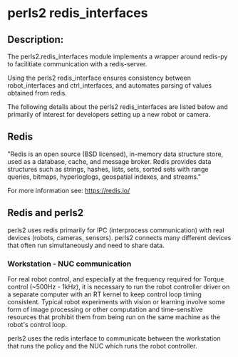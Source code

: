 # perls2 redis_interfaces

## Description:
The perls2.redis_interfaces module implements a wrapper around redis-py to
facilitiate communication with a redis-server.

Using the perls2 redis_interface ensures consistency between robot_interfaces
and ctrl_interfaces, and automates parsing of values obtained from redis.

The following details about the perls2 redis_interfaces are listed below and primarily of interest for developers setting up a new robot or camera.

## Redis
"Redis is an open source (BSD licensed), in-memory data structure store, used as a database, cache, and message broker. Redis provides data structures such as strings, hashes, lists, sets, sorted sets with range queries, bitmaps, hyperloglogs, geospatial indexes, and streams."

For more information see: https://redis.io/


## Redis and perls2
perls2 uses redis primarily for IPC (interprocess communication) with real devices (robots, cameras, sensors). perls2 connects many different devices that often run simultaneously and need to share data.

### Workstation - NUC communication

For real robot control, and especially at the frequency required for Torque control (~500Hz - 1kHz), it is necessary to run the robot controller driver on a separate computer with an RT kernel to keep control loop timing consistent.
Typical robot experiments with vision or learning involve some form of image processing or other computation and time-sensitive resources that prohibit them from being run on the same machine as the robot's control loop.


perls2 uses the redis interface to communicate between the workstation that runs the policy and the NUC which runs the robot controller.


